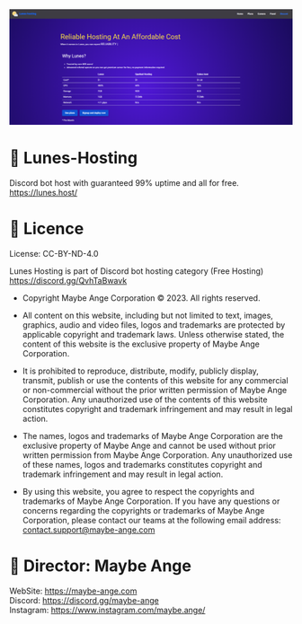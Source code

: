 <img src="https://github.com/MaybeAnge/Images/blob/main/Lunes-Hosting.png" alt="softky.eu" title="Lunes Hosting">

# 🥇 Lunes-Hosting
Discord bot host with guaranteed 99% uptime and all for free. https://lunes.host/

# 🧵 Licence

License: CC-BY-ND-4.0

Lunes Hosting is part of Discord bot hosting category (Free Hosting) https://discord.gg/QvhTaBwavk

*   Copyright Maybe Ange Corporation © 2023. All rights reserved.

*   All content on this website, including but not limited to text, images, graphics, audio and video files,
    logos and trademarks are protected by applicable copyright and trademark laws.
    Unless otherwise stated, the content of this website is the exclusive property of Maybe Ange Corporation.

*   It is prohibited to reproduce, distribute, modify, publicly display, transmit, publish or use the contents of this website for any
    commercial or non-commercial without the prior written permission of Maybe Ange Corporation. Any unauthorized use of the contents of this
    website constitutes copyright and trademark infringement and may result in legal action.

*   The names, logos and trademarks of Maybe Ange Corporation are the exclusive property of Maybe Ange and cannot be
    used without prior written permission from Maybe Ange Corporation. Any unauthorized use of these names, logos and trademarks
    constitutes copyright and trademark infringement and may result in legal action.

*   By using this website, you agree to respect the copyrights and trademarks of Maybe Ange Corporation.
    If you have any questions or concerns regarding the copyrights or trademarks of Maybe Ange Corporation,
    please contact our teams at the following email address: contact.support@maybe-ange.com
     
# 👑 Director: Maybe Ange

WebSite: https://maybe-ange.com <br>
Discord: https://discord.gg/maybe-ange <br>
Instagram: https://www.instagram.com/maybe.ange/
